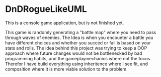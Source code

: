 # DnDRogueLikeUML

This is a console game application, but is not finished yet. 

This game is randomly generating a "battle map" where you need to pass through waves of enemies. The Idea is when you encounter a battle you have different choices and whether you succed or fail is based on your stats and rolls.
The idea behind this project was trying to keep a OOP approach where future changes would not be bottlenecked by bad programming habits, and the gameplaymechanics where not the focus. Therefor I have build everything using inheritence where
I see fit, and composition where it is more viable solution to the problem.
